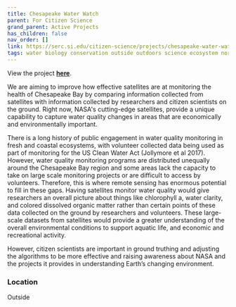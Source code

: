 ```yaml
---
title: Chesapeake Water Watch
parent: For Citizen Science
grand_parent: Active Projects
has_children: false
nav_order: []
link: https://serc.si.edu/citizen-science/projects/chesapeake-water-watch
tags: water biology conservation outside outdoors science ecosystem northeast chesapeake satellites chemistry
---
```


View the project [**here**](https://serc.si.edu/citizen-science/projects/chesapeake-water-watch).

We are aiming to improve how effective satellites are at monitoring the health of Chesapeake Bay by comparing information collected from satellites with information collected by researchers and citizen scientists on the ground. Right now, NASA's cutting-edge satellites, provide a unique capability to capture water quality changes in areas that are economically and environmentally important.

There is a long history of public engagement in water quality monitoring in fresh and coastal ecosystems, with volunteer collected data being used as part of monitoring for the US Clean Water Act (Jollymore et al 2017). However, water quality monitoring programs are distributed unequally around the Chesapeake Bay region and some areas lack the capacity to take on large scale monitoring projects or are difficult to access by volunteers. Therefore, this is where remote sensing has enormous potential to fill in these gaps. Having satellites monitor water quality would give researchers an overall picture about things like chlorophyll a, water clarity, and colored dissolved organic matter rather than certain points of these data collected on the ground by researchers and volunteers. These large-scale datasets from satellites would provide a greater understanding of the overall environmental conditions to support aquatic life, and economic and recreational activity.

However, citizen scientists are important in ground truthing and adjusting the algorithms to be more effective and raising awareness about NASA and the projects it provides in understanding Earth’s changing environment.

### Location
Outside
